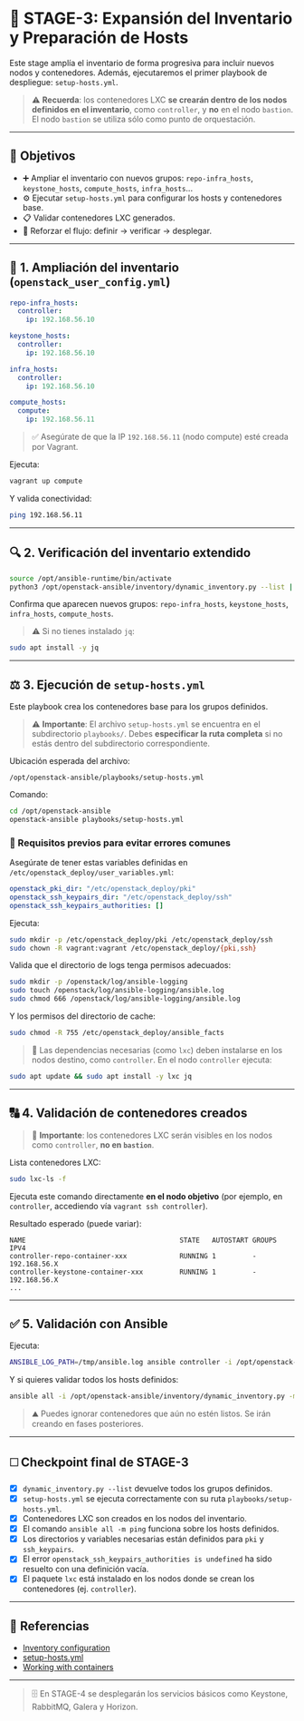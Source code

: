 # 🚀 STAGE-3: Expansión del Inventario y Preparación de Hosts

Este stage amplía el inventario de forma progresiva para incluir nuevos nodos y contenedores. Además, ejecutaremos el primer playbook de despliegue: `setup-hosts.yml`.

> ⚠️ **Recuerda**: los contenedores LXC **se crearán dentro de los nodos definidos en el inventario**, como `controller`, y **no** en el nodo `bastion`. El nodo `bastion` se utiliza sólo como punto de orquestación.

---

## 🌟 Objetivos

- ➕ Ampliar el inventario con nuevos grupos: `repo-infra_hosts`, `keystone_hosts`, `compute_hosts`, `infra_hosts`...
- ⚙️ Ejecutar `setup-hosts.yml` para configurar los hosts y contenedores base.
- 📋 Validar contenedores LXC generados.
- 🔗 Reforzar el flujo: definir -> verificar -> desplegar.

---

## 📂 1. Ampliación del inventario (`openstack_user_config.yml`)

```yaml
repo-infra_hosts:
  controller:
    ip: 192.168.56.10

keystone_hosts:
  controller:
    ip: 192.168.56.10

infra_hosts:
  controller:
    ip: 192.168.56.10

compute_hosts:
  compute:
    ip: 192.168.56.11
```

> ✅ Asegúrate de que la IP `192.168.56.11` (nodo compute) esté creada por Vagrant.

Ejecuta:
```bash
vagrant up compute
```

Y valida conectividad:
```bash
ping 192.168.56.11
```

---

## 🔍 2. Verificación del inventario extendido

```bash
source /opt/ansible-runtime/bin/activate
python3 /opt/openstack-ansible/inventory/dynamic_inventory.py --list | jq 'keys'
```

Confirma que aparecen nuevos grupos: `repo-infra_hosts`, `keystone_hosts`, `infra_hosts`, `compute_hosts`.

> ⚠️ Si no tienes instalado `jq`:
```bash
sudo apt install -y jq
```

---

## ⚖️ 3. Ejecución de `setup-hosts.yml`

Este playbook crea los contenedores base para los grupos definidos.

> ⚠️ **Importante**: El archivo `setup-hosts.yml` se encuentra en el subdirectorio `playbooks/`. Debes **especificar la ruta completa** si no estás dentro del subdirectorio correspondiente.

Ubicación esperada del archivo:
```text
/opt/openstack-ansible/playbooks/setup-hosts.yml
```

Comando:
```bash
cd /opt/openstack-ansible
openstack-ansible playbooks/setup-hosts.yml
```

### 🔎 Requisitos previos para evitar errores comunes

Asegúrate de tener estas variables definidas en `/etc/openstack_deploy/user_variables.yml`:

```yaml
openstack_pki_dir: "/etc/openstack_deploy/pki"
openstack_ssh_keypairs_dir: "/etc/openstack_deploy/ssh"
openstack_ssh_keypairs_authorities: []
```

Ejecuta:
```bash
sudo mkdir -p /etc/openstack_deploy/pki /etc/openstack_deploy/ssh
sudo chown -R vagrant:vagrant /etc/openstack_deploy/{pki,ssh}
```

Valida que el directorio de logs tenga permisos adecuados:
```bash
sudo mkdir -p /openstack/log/ansible-logging
sudo touch /openstack/log/ansible-logging/ansible.log
sudo chmod 666 /openstack/log/ansible-logging/ansible.log
```

Y los permisos del directorio de cache:
```bash
sudo chmod -R 755 /etc/openstack_deploy/ansible_facts
```

> 📂 Las dependencias necesarias (como `lxc`) deben instalarse en los nodos destino, como `controller`. En el nodo `controller` ejecuta:
```bash
sudo apt update && sudo apt install -y lxc jq
```

---

## 🔠 4. Validación de contenedores creados

> 🔗 **Importante**: los contenedores LXC serán visibles en los nodos como `controller`, **no en `bastion`**.

Lista contenedores LXC:
```bash
sudo lxc-ls -f
```

Ejecuta este comando directamente **en el nodo objetivo** (por ejemplo, en `controller`, accediendo vía `vagrant ssh controller`).

Resultado esperado (puede variar):
```
NAME                                      STATE   AUTOSTART GROUPS IPV4
controller-repo-container-xxx             RUNNING 1         -      192.168.56.X
controller-keystone-container-xxx         RUNNING 1         -      192.168.56.X
...
```

---

## ✅ 5. Validación con Ansible

Ejecuta:
```bash
ANSIBLE_LOG_PATH=/tmp/ansible.log ansible controller -i /opt/openstack-ansible/inventory/dynamic_inventory.py -m ping
```

Y si quieres validar todos los hosts definidos:
```bash
ansible all -i /opt/openstack-ansible/inventory/dynamic_inventory.py -m ping
```

> ⛰️ Puedes ignorar contenedores que aún no estén listos. Se irán creando en fases posteriores.

---

## 🗆️ Checkpoint final de STAGE-3

- [x] `dynamic_inventory.py --list` devuelve todos los grupos definidos.
- [x] `setup-hosts.yml` se ejecuta correctamente con su ruta `playbooks/setup-hosts.yml`.
- [x] Contenedores LXC son creados en los nodos del inventario.
- [x] El comando `ansible all -m ping` funciona sobre los hosts definidos.
- [x] Los directorios y variables necesarias están definidos para `pki` y `ssh_keypairs`.
- [x] El error `openstack_ssh_keypairs_authorities is undefined` ha sido resuelto con una definición vacía.
- [x] El paquete `lxc` está instalado en los nodos donde se crean los contenedores (ej. `controller`).

---

## 📜 Referencias

- [Inventory configuration](https://docs.openstack.org/openstack-ansible/latest/user/configure.html)
- [setup-hosts.yml](https://docs.openstack.org/openstack-ansible/latest/user/deployment-hosts.html)
- [Working with containers](https://docs.openstack.org/openstack-ansible/latest/admin/container-management.html)

---

> 🗄️ En STAGE-4 se desplegarán los servicios básicos como Keystone, RabbitMQ, Galera y Horizon.

